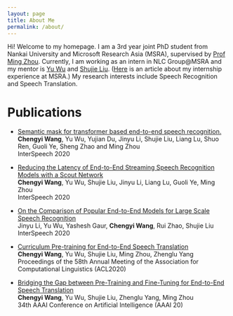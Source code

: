 ```yaml
---
layout: page
title: About Me
permalink: /about/
---
```

  Hi! Welcome to my homepage. I am a 3rd year joint PhD student from Nankai University and Microsoft Research Asia (MSRA), supervised by [Prof Ming Zhou](https://www.microsoft.com/en-us/research/people/mingzhou/). Currently, I am working as an intern in NLC Group@MSRA and my mentor is [Yu Wu](https://markwunlp.github.io/) and [Shujie Liu](https://www.microsoft.com/en-us/research/people/shujliu/). ([Here](https://mp.weixin.qq.com/s?__biz=MzA4NzIyMDY0OA==&mid=2655395458&idx=1&sn=f3f8785b2da5e95491cdeb78d239d152&chksm=8b8e7645bcf9ff53a3cff614dce157da7c4930210018a0668a40346fd1cc525b3ad1661b2526&mpshare=1&scene=1&srcid=0709lUEovNVNG6qFqJwLQAzF&sharer_sharetime=1598597737469&sharer_shareid=1bd5ba917724738209ea4d8f0bbca6fe&key=9701b8bf0b69875affe47f0f5966ffb6e51eaecf25a06992ad983bfc1f8be03bcd669b6becb37e9e438cf57960013afdd57ce022f722323b4ef0d4afcb97461515536f20b6cedcbdcbc0612c2ee201322ed9c7870c515b5268edf0be0f204afcc9f48ce0877645f0cf56c00e793d1b336f5c1db5b78f9ce30e3b382d71eb4a9d&ascene=1&uin=MTA4Nzc2OTMxNg%3D%3D&devicetype=Windows+10+x64&version=62090529&lang=zh_CN&exportkey=A6qPb1a3tnHR8l92ilDp%2BgM%3D&pass_ticket=58nlAH4rBI%2BTOJlQlXxB3Hn1ENGl7dPyCVAW8X6gZM64QvkdmUY13ZfYrIbgrWHN) is an article about my internship experience at MSRA.)
  My research interests include Speech Recognition and Speech Translation.
  
# Publications

  * [Semantic mask for transformer based end-to-end speech recognition.](https://arxiv.org/pdf/1912.03010.pdf)<br>
    **Chengyi Wang**, Yu Wu, Yujian Du, Jinyu Li, Shujie Liu, Liang Lu, Shuo Ren, Guoli Ye, Sheng Zhao and Ming Zhou<br>
    InterSpeech 2020

* [Reducing the Latency of End-to-End Streaming Speech Recognition Models with a Scout Network](https://arxiv.org/pdf/2003.10369.pdf) <br>
**Chengyi Wang**, Yu Wu, Shujie Liu, Jinyu Li, Liang Lu, Guoli Ye, Ming Zhou<br>
InterSpeech 2020

* [On the Comparison of Popular End-to-End Models for Large Scale Speech Recognition](https://arxiv.org/pdf/2005.14327)<br>
Jinyu Li, Yu Wu, Yashesh Gaur, **Chengyi Wang**, Rui Zhao, Shujie Liu<br>
InterSpeech 2020

* [Curriculum Pre-training for End-to-End Speech Translation](https://arxiv.org/pdf/2004.10093)<br>
**Chengyi Wang**, Yu Wu, Shujie Liu, Ming Zhou, Zhenglu Yang<br>
Proceedings of the 58th Annual Meeting of the Association for Computational Linguistics (ACL2020)

* [Bridging the Gap between Pre-Training and Fine-Tuning for End-to-End Speech Translation](https://www.aaai.org/Papers/AAAI/2020GB/AAAI-WangC.4794.pdf)<br>
 **Chengyi Wang**, Yu Wu, Shujie Liu, Zhenglu Yang, Ming Zhou<br>
 34th AAAI Conference on Artificial Intelligence (AAAI 20)
